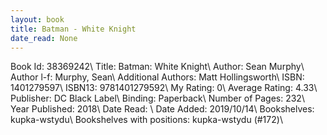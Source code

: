 ```yaml
---
layout: book
title: Batman - White Knight
date_read: None
---
```


Book Id: 38369242\ 
Title: Batman: White Knight\ 
Author: Sean        Murphy\ 
Author l-f: Murphy, Sean\ 
Additional Authors: Matt Hollingsworth\ 
ISBN: 1401279597\ 
ISBN13: 9781401279592\ 
My Rating: 0\ 
Average Rating: 4.33\ 
Publisher: DC Black Label\ 
Binding: Paperback\ 
Number of Pages: 232\ 
Year Published: 2018\ 
Date Read: \ 
Date Added: 2019/10/14\ 
Bookshelves: kupka-wstydu\ 
Bookshelves with positions: kupka-wstydu (#172)\ 

